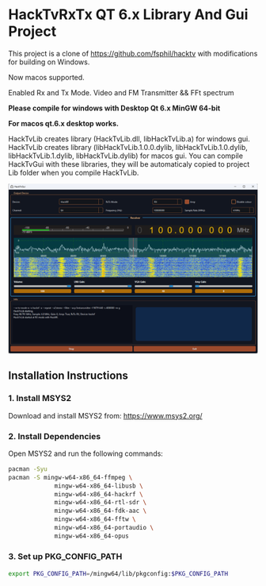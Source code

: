 # HackTvRxTx QT 6.x Library And Gui Project

This project is a clone of https://github.com/fsphil/hacktv with modifications for building on Windows. 

Now macos supported.

Enabled Rx and Tx Mode. Video and FM Transmitter && FFt spectrum

<b>Please compile for windows with Desktop Qt 6.x MinGW 64-bit

For macos qt.6.x desktop works.</b>

HackTvLib creates library (HackTvLib.dll, libHackTvLib.a) for windows gui.
HackTvLib creates library (libHackTvLib.1.0.0.dylib, libHackTvLib.1.0.dylib, libHackTvLib.1.dylib, libHackTvLib.dylib) for macos gui.
You can compile HackTvGui with these libraries, they will be automaticaly copied to project Lib folder when you compile HackTvLib.

![HackTvGui Screenshot](hacktvgui_screen.png)

## Installation Instructions

### 1. Install MSYS2

Download and install MSYS2 from: https://www.msys2.org/

### 2. Install Dependencies

Open MSYS2 and run the following commands:

```bash
pacman -Syu
pacman -S mingw-w64-x86_64-ffmpeg \
             mingw-w64-x86_64-libusb \
             mingw-w64-x86_64-hackrf \
             mingw-w64-x86_64-rtl-sdr \
             mingw-w64-x86_64-fdk-aac \
             mingw-w64-x86_64-fftw \
             mingw-w64-x86_64-portaudio \
             mingw-w64-x86_64-opus
```

### 3. Set up PKG_CONFIG_PATH

```bash
export PKG_CONFIG_PATH=/mingw64/lib/pkgconfig:$PKG_CONFIG_PATH
```
